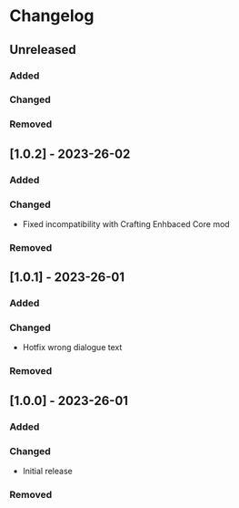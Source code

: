 # Changelog

## Unreleased
### Added
### Changed
### Removed

## [1.0.2] - 2023-26-02
### Added
### Changed
- Fixed incompatibility with Crafting Enhbaced Core mod
### Removed

## [1.0.1] - 2023-26-01
### Added
### Changed
- Hotfix wrong dialogue text
### Removed

## [1.0.0] - 2023-26-01
### Added
### Changed
- Initial release
### Removed
